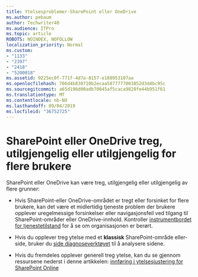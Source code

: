 ```yaml
---
title: Ytelsesproblemer-SharePoint eller OneDrive
ms.author: pebaum
author: Techwriter40
ms.audience: ITPro
ms.topic: article
ROBOTS: NOINDEX, NOFOLLOW
localization_priority: Normal
ms.custom:
- "1133"
- "2397"
- "2418"
- "5200018"
ms.assetid: 9225ec0f-771f-4d7a-8157-e188953107aa
ms.openlocfilehash: 706d4b830710b2ecaa5877777003852d3d4bc95c
ms.sourcegitcommit: a65d196d00adb70045af5caca9828fe44b951f61
ms.translationtype: MT
ms.contentlocale: nb-NO
ms.lasthandoff: 09/04/2019
ms.locfileid: "36752725"
---
```

# <a name="sharepoint-or-onedrive-slow-inaccessible-or-unavailable-for-multiple-users"></a>SharePoint eller OneDrive treg, utilgjengelig eller utilgjengelig for flere brukere

SharePoint eller OneDrive kan være treg, utilgjengelig eller utilgjengelig av flere grunner:
  
- Hvis SharePoint-eller OneDrive-området er tregt eller forsinket for flere brukere, kan det være et midlertidig tjeneste problem der brukere opplever uregelmessige forsinkelser eller navigasjonsfeil ved tilgang til SharePoint-områder eller OneDrive-innhold. Kontroller [instrumentbordet for tjenestetilstand](https://admin.microsoft.com/AdminPortal/Home#/servicehealth) for å se om organisasjonen er berørt.
  
- Hvis du opplever treg ytelse med et **klassisk** SharePoint-område eller-side, bruker du [side diagnoseverktøyet](https://aka.ms/perftool) til å analysere sidene.
  
- Hvis du fremdeles opplever generell treg ytelse, kan du se gjennom ressursene nederst i denne artikkelen: [innføring i ytelsesjustering for SharePoint Online](https://go.microsoft.com/fwlink/?linkid=2024334)
  